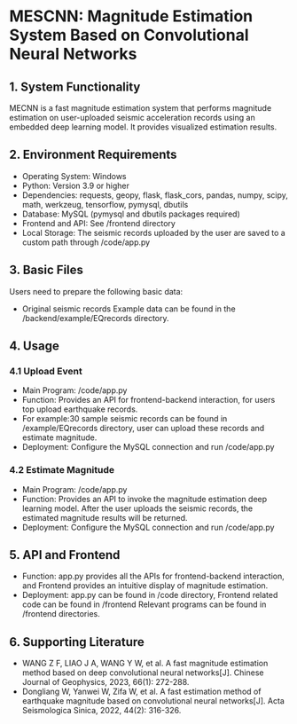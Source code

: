 # MESCNN: Magnitude Estimation System Based on Convolutional Neural Networks
## 1. System Functionality
MECNN is a fast magnitude estimation system that performs magnitude estimation on user-uploaded seismic acceleration records using an embedded deep learning model. It provides visualized estimation results.
## 2. Environment Requirements
- Operating System: Windows
- Python: Version 3.9 or higher
- Dependencies: requests, geopy, flask, flask_cors, pandas, numpy, scipy, math, werkzeug, tensorflow, pymysql, dbutils
- Database: MySQL (pymysql and dbutils packages required)
- Frontend and API: See /frontend directory
- Local Storage: The seismic records uploaded by the user are saved to a custom path through /code/app.py
## 3. Basic Files
Users need to prepare the following basic data:
- Original seismic records
Example data can be found in the /backend/example/EQrecords directory.
## 4. Usage
### 4.1 Upload Event
- Main Program: /code/app.py
- Function: Provides an API for frontend-backend interaction, for users top upload earthquake records.
- For example:30 sample seismic records can be found  in /example/EQrecords directory, user can upload these records and estimate magnitude.
- Deployment: Configure the MySQL connection and run /code/app.py
### 4.2 Estimate Magnitude
- Main Program: /code/app.py
- Function: Provides an API to invoke the magnitude estimation deep learning model. After the user uploads the seismic records, the estimated magnitude results will be returned.
- Deployment: Configure the MySQL connection and run /code/app.py
## 5. API and Frontend
- Function: app.py provides all the APIs for frontend-backend interaction, and Frontend provides an intuitive display of magnitude estimation.
- Deployment: app.py can be found in /code  directory, Frontend related code can be found in /frontend Relevant programs can be found in /frontend directories.
## 6. Supporting Literature
- WANG Z F, LIAO J A, WANG Y W, et al. A fast magnitude estimation method based on deep convolutional neural networks[J]. Chinese Journal of Geophysics, 2023, 66(1): 272-288.
- Dongliang W, Yanwei W, Zifa W, et al. A fast estimation method of earthquake magnitude based on convolutional neural networks[J]. Acta Seismologica Sinica, 2022, 44(2): 316-326.
 
